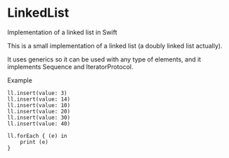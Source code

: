 # LinkedList
Implementation of a linked list in Swift

This is a small implementation of a linked list (a doubly linked list actually). 

It uses generics so it can be used with any type of elements, and it implements Sequence and IteratorProtocol.

Example

```var ll = LinkedList<Int>()
ll.insert(value: 3)
ll.insert(value: 14)
ll.insert(value: 10)
ll.insert(value: 20)
ll.insert(value: 30)
ll.insert(value: 40)

ll.forEach { (e) in
    print (e)
}
```
